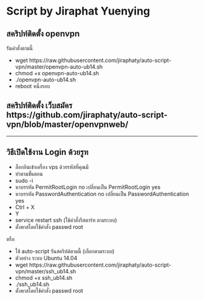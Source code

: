 <h1>Script by Jiraphat Yuenying</h1>
<h2>สคริปท์ติดตั้ง openvpn</h2>
<p>รันคำสั่งตามนี้</p>
<div>
    <ul>
        <li>wget https://raw.githubusercontent.com/jiraphaty/auto-script-vpn/master/openvpn-auto-ub14.sh</li>
        <li>chmod +x openvpn-auto-ub14.sh</li>
        <li>./openvpn-auto-ub14.sh</li>
        <li>reboot หนึ่งรอบ</li>
    </ul>
</div>
<h2>สคริปท์ติดตั้ง เว็บสมัคร<br> https://github.com/jiraphaty/auto-script-vpn/blob/master/openvpnweb/ </h2>
<hr>
<h2>วิธีเปิดใช้งาน Login ด้วยรูท</h2>
 <ul>
    <li>ล็อกอินเข้าเครื่อง vps ด้วยรหัสที่คุณมี</li>
    <li>ทำตามขั้นตอน</li>
    <li>sudo -i</li>
    <linano /etc/ssh/sshd_config</li>
    <li>หาบรรทัด PermitRootLogin no เปลี่ยนเป็น PermitRootLogin yes</li>
    <li>หาบรรทัด PasswordAuthentication no เปลี่ยนเป็น PasswordAuthentication yes</li>
    <li>Ctrl + X</li>
    <li>Y</li>
    <li>service restart ssh (ใช้คำสั่งรีสตาร์ท ตามระบบ)</li>
    <li>ตั้งพาสโดยใช้คำสั่ง passwd root</li>
</ul>
หรือ
<ul>
    <li>ใช้ auto-script รันสคริปต์ตามนี้ (เลือกตามระบบ)</li>
    <li>ตัวอย่าง ระบบ Ubuntu 14.04 </li>
    <li>wget https://raw.githubusercontent.com/jiraphaty/auto-script-vpn/master/ssh_ub14.sh</li>
    <li>chmod +x ssh_ub14.sh</li>
    <li>./ssh_ub14.sh</li>
    <li>ตั้งพาสโดยใช้คำสั่ง passwd root</li>
</ul>

